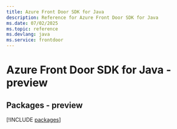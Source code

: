 ```yaml
---
title: Azure Front Door SDK for Java
description: Reference for Azure Front Door SDK for Java
ms.date: 07/02/2025
ms.topic: reference
ms.devlang: java
ms.service: frontdoor
---
```

# Azure Front Door SDK for Java - preview
## Packages - preview
[!INCLUDE [packages](front-door-index.md)]